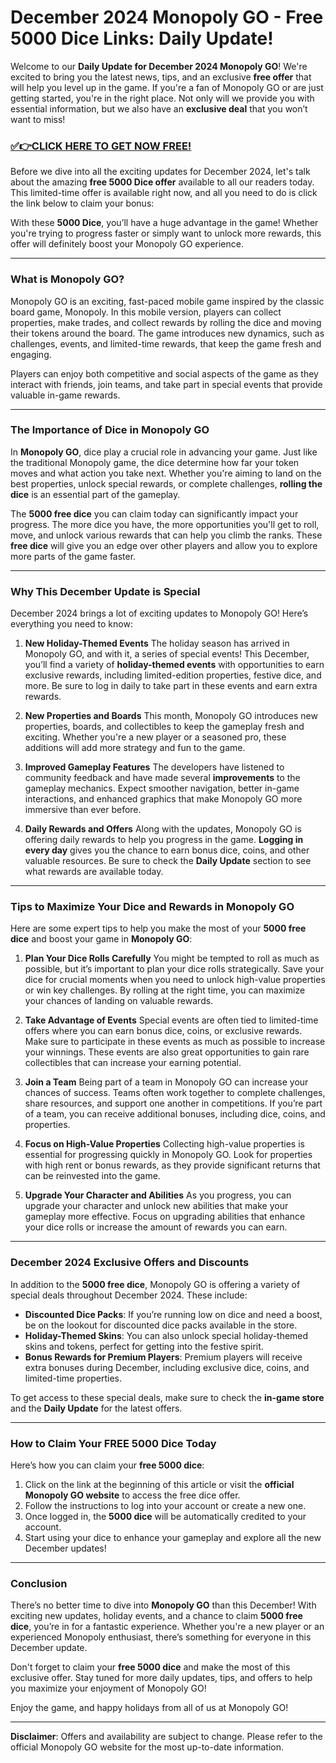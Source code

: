 # December 2024 Monopoly GO - Free 5000 Dice Links: Daily Update!

Welcome to our **Daily Update for December 2024 Monopoly GO**! We're excited to bring you the latest news, tips, and an exclusive **free offer** that will help you level up in the game. If you're a fan of Monopoly GO or are just getting started, you're in the right place. Not only will we provide you with essential information, but we also have an **exclusive deal** that you won’t want to miss!

### [✅👉CLICK HERE TO GET NOW FREE!](https://freeforyou.xyz/monopoly/go/)

Before we dive into all the exciting updates for December 2024, let's talk about the amazing **free 5000 Dice offer** available to all our readers today. This limited-time offer is available right now, and all you need to do is click the link below to claim your bonus:

With these **5000 Dice**, you’ll have a huge advantage in the game! Whether you're trying to progress faster or simply want to unlock more rewards, this offer will definitely boost your Monopoly GO experience.

---

### What is Monopoly GO?

Monopoly GO is an exciting, fast-paced mobile game inspired by the classic board game, Monopoly. In this mobile version, players can collect properties, make trades, and collect rewards by rolling the dice and moving their tokens around the board. The game introduces new dynamics, such as challenges, events, and limited-time rewards, that keep the game fresh and engaging.

Players can enjoy both competitive and social aspects of the game as they interact with friends, join teams, and take part in special events that provide valuable in-game rewards.

---

### The Importance of Dice in Monopoly GO

In **Monopoly GO**, dice play a crucial role in advancing your game. Just like the traditional Monopoly game, the dice determine how far your token moves and what action you take next. Whether you're aiming to land on the best properties, unlock special rewards, or complete challenges, **rolling the dice** is an essential part of the gameplay.

The **5000 free dice** you can claim today can significantly impact your progress. The more dice you have, the more opportunities you'll get to roll, move, and unlock various rewards that can help you climb the ranks. These **free dice** will give you an edge over other players and allow you to explore more parts of the game faster.

---

### Why This December Update is Special

December 2024 brings a lot of exciting updates to Monopoly GO! Here’s everything you need to know:

1. **New Holiday-Themed Events**
   The holiday season has arrived in Monopoly GO, and with it, a series of special events! This December, you’ll find a variety of **holiday-themed events** with opportunities to earn exclusive rewards, including limited-edition properties, festive dice, and more. Be sure to log in daily to take part in these events and earn extra rewards.

2. **New Properties and Boards**
   This month, Monopoly GO introduces new properties, boards, and collectibles to keep the gameplay fresh and exciting. Whether you're a new player or a seasoned pro, these additions will add more strategy and fun to the game.

3. **Improved Gameplay Features**
   The developers have listened to community feedback and have made several **improvements** to the gameplay mechanics. Expect smoother navigation, better in-game interactions, and enhanced graphics that make Monopoly GO more immersive than ever before.

4. **Daily Rewards and Offers**
   Along with the updates, Monopoly GO is offering daily rewards to help you progress in the game. **Logging in every day** gives you the chance to earn bonus dice, coins, and other valuable resources. Be sure to check the **Daily Update** section to see what rewards are available today.

---

### Tips to Maximize Your Dice and Rewards in Monopoly GO

Here are some expert tips to help you make the most of your **5000 free dice** and boost your game in **Monopoly GO**:

1. **Plan Your Dice Rolls Carefully**
   You might be tempted to roll as much as possible, but it’s important to plan your dice rolls strategically. Save your dice for crucial moments when you need to unlock high-value properties or win key challenges. By rolling at the right time, you can maximize your chances of landing on valuable rewards.

2. **Take Advantage of Events**
   Special events are often tied to limited-time offers where you can earn bonus dice, coins, or exclusive rewards. Make sure to participate in these events as much as possible to increase your winnings. These events are also great opportunities to gain rare collectibles that can increase your earning potential.

3. **Join a Team**
   Being part of a team in Monopoly GO can increase your chances of success. Teams often work together to complete challenges, share resources, and support one another in competitions. If you’re part of a team, you can receive additional bonuses, including dice, coins, and properties.

4. **Focus on High-Value Properties**
   Collecting high-value properties is essential for progressing quickly in Monopoly GO. Look for properties with high rent or bonus rewards, as they provide significant returns that can be reinvested into the game.

5. **Upgrade Your Character and Abilities**
   As you progress, you can upgrade your character and unlock new abilities that make your gameplay more effective. Focus on upgrading abilities that enhance your dice rolls or increase the amount of rewards you can earn.

---

### December 2024 Exclusive Offers and Discounts

In addition to the **5000 free dice**, Monopoly GO is offering a variety of special deals throughout December 2024. These include:

- **Discounted Dice Packs**: If you’re running low on dice and need a boost, be on the lookout for discounted dice packs available in the store.
- **Holiday-Themed Skins**: You can also unlock special holiday-themed skins and tokens, perfect for getting into the festive spirit.
- **Bonus Rewards for Premium Players**: Premium players will receive extra bonuses during December, including exclusive dice, coins, and limited-time properties.

To get access to these special deals, make sure to check the **in-game store** and the **Daily Update** for the latest offers.

---

### How to Claim Your FREE 5000 Dice Today

Here’s how you can claim your **free 5000 dice**:

1. Click on the link at the beginning of this article or visit the **official Monopoly GO website** to access the free dice offer.
2. Follow the instructions to log into your account or create a new one.
3. Once logged in, the **5000 dice** will be automatically credited to your account.
4. Start using your dice to enhance your gameplay and explore all the new December updates!

---

### Conclusion

There’s no better time to dive into **Monopoly GO** than this December! With exciting new updates, holiday events, and a chance to claim **5000 free dice**, you’re in for a fantastic experience. Whether you're a new player or an experienced Monopoly enthusiast, there’s something for everyone in this December update.

Don't forget to claim your **free 5000 dice** and make the most of this exclusive offer. Stay tuned for more daily updates, tips, and offers to help you maximize your enjoyment of Monopoly GO!

Enjoy the game, and happy holidays from all of us at Monopoly GO!

--- 

**Disclaimer**: Offers and availability are subject to change. Please refer to the official Monopoly GO website for the most up-to-date information.
